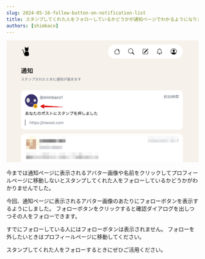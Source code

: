 ```yaml
---
slug: 2024-05-16-follow-button-on-notification-list
title: スタンプしてくれた人をフォローしているかどうかが通知ページでわかるようになりました
authors: [shimbaco]
---
```


![](./image.png)

今までは通知ページに表示されるアバター画像や名前をクリックしてプロフィールページに移動しないとスタンプしてくれた人をフォローしているかどうかがわかりませんでした。

今回、通知ページに表示されるアバター画像のあたりにフォローボタンを表示するようにしました。
フォローボタンをクリックすると確認ダイアログを出しつつその人をフォローできます。

すでにフォローしている人にはフォローボタンは表示されません。
フォローを外したいときはプロフィールページに移動してください。

スタンプしてくれた人をフォローするときにぜひご活用ください。
